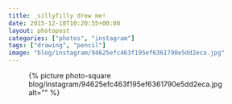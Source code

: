 ```yaml
---
title: _sillyfilly drew me!
date: 2015-12-18T10:20:55+00:00
layout: photopost
categories: ["photos", "instagram"]
tags: ["drawing", "pencil"]
image: "blog/instagram/94625efc463f195ef6361790e5dd2eca.jpg"
---
```


<figure class="photo photo--square">
  {% picture photo-square blog/instagram/94625efc463f195ef6361790e5dd2eca.jpg alt="" %}
</figure>


